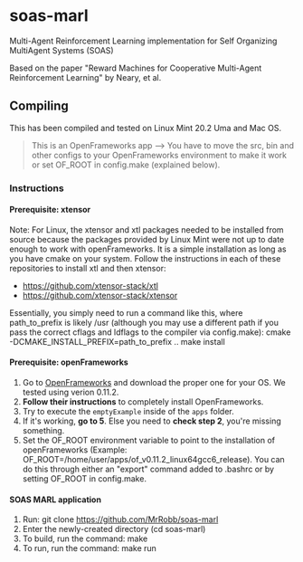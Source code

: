 # soas-marl
Multi-Agent Reinforcement Learning implementation for Self Organizing MultiAgent Systems (SOAS)

Based on the paper "Reward Machines for Cooperative Multi-Agent Reinforcement Learning" by Neary, et al.

## Compiling

This has been compiled and tested on Linux Mint 20.2 Uma and Mac OS. 

> This is an OpenFrameworks app --> You have to move the src, bin and other configs to your OpenFrameworks environment to make it work or set OF_ROOT in config.make (explained below).

### Instructions

#### Prerequisite: xtensor
Note: For Linux, the xtensor and xtl packages needed to be installed from source because the packages provided by Linux Mint were not up to date enough to work with openFrameworks. It is a simple installation as long as you have cmake on your system. Follow the instructions in each of these repositories to install xtl and then xtensor:
* https://github.com/xtensor-stack/xtl
* https://github.com/xtensor-stack/xtensor

Essentially, you simply need to run a command like this, where path_to_prefix is likely /usr (although you may use a different path if you pass the correct cflags and ldflags to the compiler via config.make):
cmake -DCMAKE_INSTALL_PREFIX=path_to_prefix ..
make install

#### Prerequisite: openFrameworks

1. Go to [OpenFrameworks](http://openframeworks.cc/download/) and download the proper one for your OS. We tested using verion 0.11.2.
2. **Follow their instructions** to completely install OpenFrameworks.
3. Try to execute the `emptyExample` inside of the `apps` folder.
4. If it's working, **go to 5**. Else you need to **check step 2**, you're missing something.
5. Set the OF_ROOT environment variable to point to the installation of openFrameworks (Example: OF_ROOT=/home/user/apps/of_v0.11.2_linux64gcc6_release). You can do this through either an "export" command added to .bashrc or by setting OF_ROOT in config.make.

#### SOAS MARL application
1. Run: git clone https://github.com/MrRobb/soas-marl
2. Enter the newly-created directory (cd soas-marl)
3. To build, run the command: make
4. To run, run the command: make run
